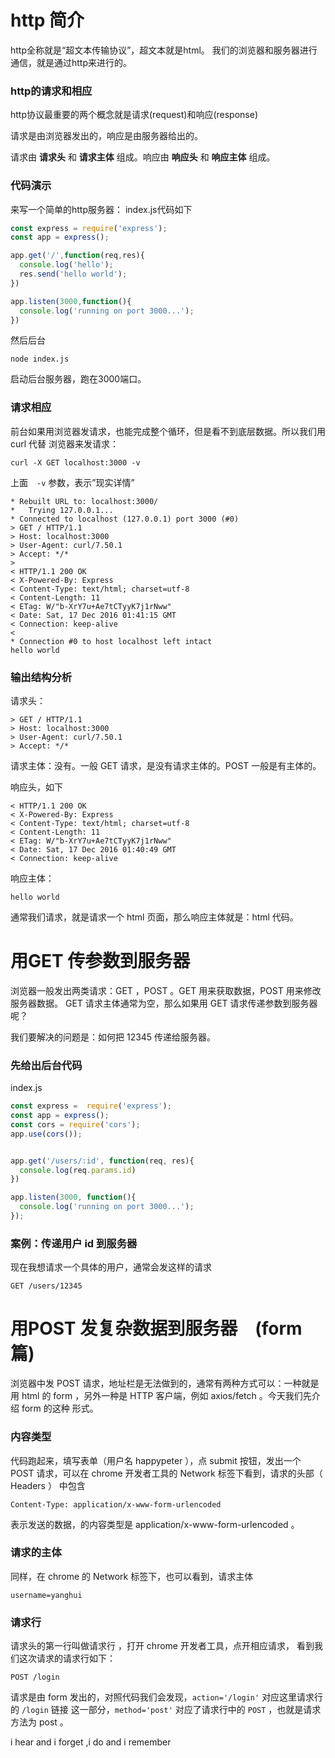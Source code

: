# http 简介
http全称就是“超文本传输协议”，超文本就是html。
我们的浏览器和服务器进行通信，就是通过http来进行的。

### http的请求和相应

http协议最重要的两个概念就是请求(request)和响应(response)

请求是由浏览器发出的，响应是由服务器给出的。

请求由 **请求头** 和 **请求主体** 组成。响应由 **响应头** 和 **响应主体** 组成。

### 代码演示

来写一个简单的http服务器：
index.js代码如下
```js
const express = require('express');
const app = express();

app.get('/',function(req,res){
  console.log('hello');
  res.send('hello world');
})

app.listen(3000,function(){
  console.log('running on port 3000...');
})

```

然后后台

```
node index.js

```
启动后台服务器，跑在3000端口。

### 请求相应

前台如果用浏览器发请求，也能完成整个循环，但是看不到底层数据。所以我们用 curl 代替 浏览器来发请求：

```
curl -X GET localhost:3000 -v

```

上面　`-v` 参数，表示”现实详情”　

```
* Rebuilt URL to: localhost:3000/
*   Trying 127.0.0.1...
* Connected to localhost (127.0.0.1) port 3000 (#0)
> GET / HTTP/1.1
> Host: localhost:3000
> User-Agent: curl/7.50.1
> Accept: */*
>
< HTTP/1.1 200 OK
< X-Powered-By: Express
< Content-Type: text/html; charset=utf-8
< Content-Length: 11
< ETag: W/"b-XrY7u+Ae7tCTyyK7j1rNww"
< Date: Sat, 17 Dec 2016 01:41:15 GMT
< Connection: keep-alive
<
* Connection #0 to host localhost left intact
hello world
```

### 输出结构分析

请求头：

```
> GET / HTTP/1.1
> Host: localhost:3000
> User-Agent: curl/7.50.1
> Accept: */*
```
请求主体：没有。一般 GET 请求，是没有请求主体的。POST 一般是有主体的。

响应头，如下

```
< HTTP/1.1 200 OK
< X-Powered-By: Express
< Content-Type: text/html; charset=utf-8
< Content-Length: 11
< ETag: W/"b-XrY7u+Ae7tCTyyK7j1rNww"
< Date: Sat, 17 Dec 2016 01:40:49 GMT
< Connection: keep-alive
```

响应主体：

```
hello world
```

通常我们请求，就是请求一个 html 页面，那么响应主体就是：html 代码。


# 用GET 传参数到服务器

浏览器一般发出两类请求：GET ，POST 。GET 用来获取数据，POST 用来修改服务器数据。 GET 请求主体通常为空，那么如果用 GET 请求传递参数到服务器呢？

我们要解决的问题是：如何把 12345 传递给服务器。

### 先给出后台代码

index.js

```js
const express =  require('express');
const app = express();
const cors = require('cors');
app.use(cors());


app.get('/users/:id', function(req, res){
  console.log(req.params.id)
})

app.listen(3000, function(){
  console.log('running on port 3000...');
});
```
### 案例：传递用户 id 到服务器

现在我想请求一个具体的用户，通常会发这样的请求

```
GET /users/12345
```
# 用POST 发复杂数据到服务器　(form 篇)

浏览器中发 POST 请求，地址栏是无法做到的，通常有两种方式可以：一种就是用 html 的 form ，另外一种是 HTTP 客户端，例如 axios/fetch 。今天我们先介绍 form 的这种 形式。

### 内容类型

代码跑起来，填写表单（用户名 happypeter ），点 submit 按钮，发出一个 POST 请求，可以在 chrome 开发者工具的 Network 标签下看到，请求的头部（ Headers ） 中包含

```
Content-Type: application/x-www-form-urlencoded
```

表示发送的数据，的内容类型是 application/x-www-form-urlencoded 。

### 请求的主体

同样，在 chrome 的 Network 标签下，也可以看到，请求主体

```
username=yanghui
```
### 请求行

请求头的第一行叫做请求行 ，打开 chrome 开发者工具，点开相应请求， 看到我们这次请求的请求行如下：

```
POST /login
```
请求是由 form 发出的，对照代码我们会发现，`action='/login'` 对应这里请求行的 `/login` 链接 这一部分，`method='post'` 对应了请求行中的 `POST` ，也就是请求方法为 post 。





i hear and i forget ,i do and i remember
